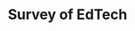 ---
layout: topic
title: "Survey of EdTech"
group: introduction-to-edtech
category: survey-of-edtech
permalink: /introduction-to-edtech/survey-of-edtech
sidebar:
  nav: "side-nav"
---